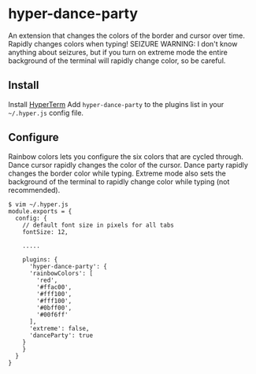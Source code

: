 # hyper-dance-party

An extension that changes the colors of the border and cursor over time. Rapidly changes colors when typing!
SEIZURE WARNING: I don't know anything about seizures, but if you turn on extreme mode the entire background of the terminal will rapidly change color, so be careful.

## Install

Install [HyperTerm](https://hyper.js)
Add `hyper-dance-party` to the plugins list in your `~/.hyper.js` config file.

## Configure

Rainbow colors lets you configure the six colors that are cycled through.
Dance cursor rapidly changes the color of the cursor.
Dance party rapidly changes the border color while typing.
Extreme mode also sets the background of the terminal to rapidly change color while typing (not recommended).

```
$ vim ~/.hyper.js
module.exports = {
  config: {
    // default font size in pixels for all tabs
    fontSize: 12,

    .....

    plugins: {
      'hyper-dance-party': {
      'rainbowColors': [
        'red',
        '#ffac00',
        '#fff100',
        '#fff100',
        '#0bff00',
        '#00f6ff'
      ],
      'extreme': false,
      'danceParty': true
    }
    }
  }
}
```
